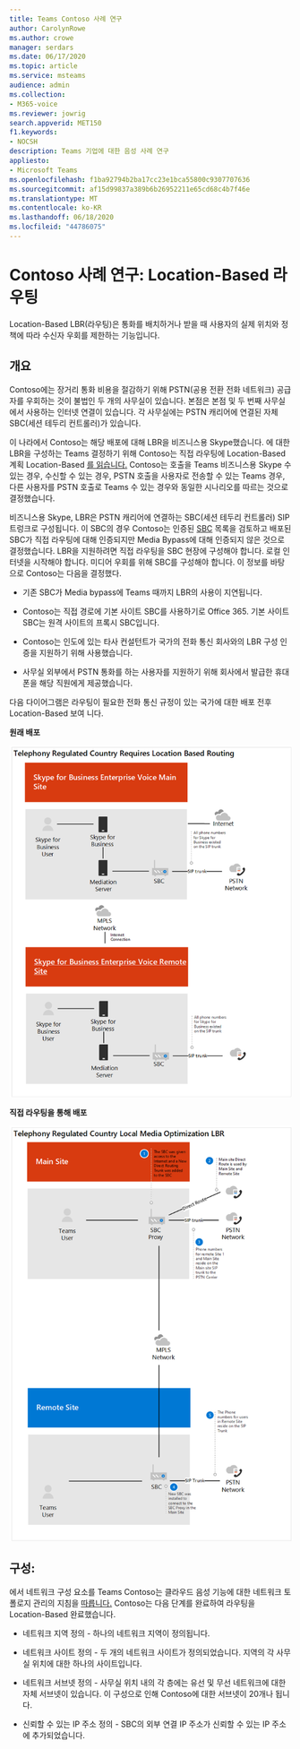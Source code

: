 ```yaml
---
title: Teams Contoso 사례 연구
author: CarolynRowe
ms.author: crowe
manager: serdars
ms.date: 06/17/2020
ms.topic: article
ms.service: msteams
audience: admin
ms.collection:
- M365-voice
ms.reviewer: jowrig
search.appverid: MET150
f1.keywords:
- NOCSH
description: Teams 기업에 대한 음성 사례 연구
appliesto:
- Microsoft Teams
ms.openlocfilehash: f1ba92794b2ba17cc23e1bca55800c9307707636
ms.sourcegitcommit: af15d99837a389b6b26952211e65cd68c4b7f46e
ms.translationtype: MT
ms.contentlocale: ko-KR
ms.lasthandoff: 06/18/2020
ms.locfileid: "44786075"
---
```

# <a name="contoso-case-study-location-based-routing"></a>Contoso 사례 연구: Location-Based 라우팅

Location-Based LBR(라우팅)은 통화를 배치하거나 받을 때 사용자의 실제 위치와 정책에 따라 수신자 우회를 제한하는 기능입니다.  

## <a name="overview"></a>개요

Contoso에는 장거리 통화 비용을 절감하기 위해 PSTN(공용 전환 전화 네트워크) 공급자를 우회하는 것이 불법인 두 개의 사무실이 있습니다. 본점은 본점 및 두 번째 사무실에서 사용하는 인터넷 연결이 있습니다. 각 사무실에는 PSTN 캐리어에 연결된 자체 SBC(세션 테두리 컨트롤러)가 있습니다.  
 
이 나라에서 Contoso는 해당 배포에 대해 LBR을 비즈니스용 Skype했습니다. 에 대한 LBR을 구성하는 Teams 결정하기 위해 Contoso는 직접 라우팅에 Location-Based 계획 Location-Based [를 읽습니다.](location-based-routing-plan.md) Contoso는 호출을 Teams 비즈니스용 Skype 수 있는 경우, 수신할 수 있는 경우, PSTN 호출을 사용자로 전송할 수 있는 Teams 경우, 다른 사용자를 PSTN 호출로 Teams 수 있는 경우와 동일한 시나리오를 따르는 것으로 결정했습니다.  

비즈니스용 Skype, LBR은 PSTN 캐리어에 연결하는 SBC(세션 테두리 컨트롤러) SIP 트렁크로 구성됩니다. 이 SBC의 경우 Contoso는 인증된 [SBC](direct-routing-border-controllers.md) 목록을 검토하고 배포된 SBC가 직접 라우팅에 대해 인증되지만 Media Bypass에 대해 인증되지 않은 것으로 결정했습니다. LBR을 지원하려면 직접 라우팅을 SBC 현장에 구성해야 합니다. 로컬 인터넷을 시작해야 합니다. 미디어 우회를 위해 SBC를 구성해야 합니다. 이 정보를 바탕으로 Contoso는 다음을 결정했다.

- 기존 SBC가 Media bypass에 Teams 때까지 LBR의 사용이 지연됩니다.   

- Contoso는 직접 경로에 기본 사이트 SBC를 사용하기로 Office 365.  기본 사이트 SBC는 원격 사이트의 프록시 SBC입니다.  

- Contoso는 인도에 있는 타사 컨설턴트가 국가의 전화 통신 회사와의 LBR 구성 인증을 지원하기 위해 사용했습니다.  

- 사무실 외부에서 PSTN 통화를 하는 사용자를 지원하기 위해 회사에서 발급한 휴대폰을 해당 직원에게 제공했습니다. 

다음 다이어그램은 라우팅이 필요한 전화 통신 규정이 있는 국가에 대한 배포 전후 Location-Based 보여 니다.

**원래 배포**

![상태 이전을 보여주는 다이어그램](media/voice-case-study-5.png)

**직접 라우팅을 통해 배포**

![상태 이전을 보여주는 다이어그램](media/voice-case-study-6.png)


## <a name="configuration"></a>구성: 

에서 네트워크 구성 요소를 Teams Contoso는 클라우드 음성 기능에 대한 네트워크 토폴로지 관리의 지침을 [따릅니다.](manage-your-network-topology.md) Contoso는 다음 단계를 완료하여 라우팅을 Location-Based 완료했습니다. 

- 네트워크 지역 정의 - 하나의 네트워크 지역이 정의됩니다. 

- 네트워크 사이트 정의 - 두 개의 네트워크 사이트가 정의되었습니다. 지역의 각 사무실 위치에 대한 하나의 사이트입니다.

- 네트워크 서브넷 정의 - 사무실 위치 내의 각 층에는 유선 및 무선 네트워크에 대한 자체 서브넷이 있습니다. 이 구성으로 인해 Contoso에 대한 서브넷이 20개나 됩니다. 

- 신뢰할 수 있는 IP 주소 정의 - SBC의 외부 연결 IP 주소가 신뢰할 수 있는 IP 주소에 추가되었습니다.  


